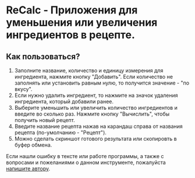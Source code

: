 # ReCalc - Приложения для уменьшения или увеличения ингредиентов в рецепте.

## Как пользоваться?

1. Заполните название, количество и единицу измерения для ингредиента, нажмите кнопку "Добавить". Если количество не заполнять или установить равным нулю, то получится значение - "по вкусу".
2. Если нужно удалить ингредиент, то нажмите на значок удаления ингредиента, который добавили ранее.
3. Выберите уменьшить или увеличить количество ингредиентов и введите во сколько раз. Нажмите кнопку "Вычислить", чтобы получить новый рецепт.
4. Введите название рецепта нажав на карандаш справа от названия рецепта (по-умолчанию - "Рецепт").
5. Можно сделать скриншот готового результата или скопировть в буфер обмена.

Если нашли ошибку в тексте или работе программы, а также с вопросами и пожеланиями о данном инструменте, пожалуйста [напишите автору](mailto:saryal.dev@gmail.com).